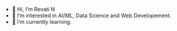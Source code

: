 - 👋 Hi, I’m Revati N
- 👀 I’m interested in AI/ML, Data Science and Web Developement.
- 🌱 I’m currently learning.

<!---
Revati-N/Revati-N is a ✨ special ✨ repository because its `README.md` (this file) appears on your GitHub profile.
You can click the Preview link to take a look at your changes.
--->
